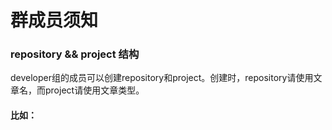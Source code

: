 # 群成员须知 #


### repository && project 结构 ###
developer组的成员可以创建repository和project。创建时，repository请使用文章名，而project请使用文章类型。
#### 比如： ####